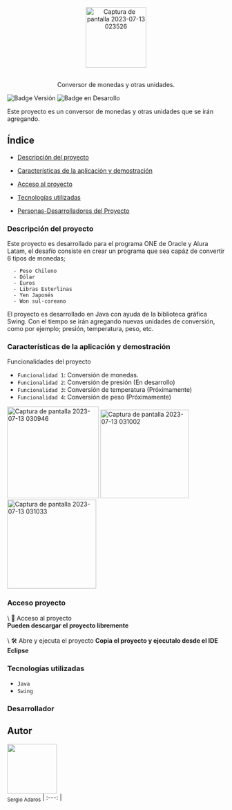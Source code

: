 <div align="center"><img width="140" alt="Captura de pantalla 2023-07-13 023526" src="https://github.com/Sergio-Adaros/Conversor/assets/77218487/e0485278-bb6f-4a26-9a9d-8ea1abcb99ff"></div>
<br>
<p align="center">Conversor de monedas y otras unidades.</p>

![Badge Versión](https://img.shields.io/badge/Versi%C3%B3n-1.0-blue)
![Badge en Desarollo](https://img.shields.io/badge/Estado-En%20desarrollo-blue)

<p>Este proyecto es un conversor de monedas y otras unidades que se irán agregando.</p>

<h2>Índice</h2>

* [Descripción del proyecto](#descripción-del-proyecto)

* [Características de la aplicación y demostración](#características-de-la-aplicación-y-demostración)

* [Acceso al proyecto](#acceso-proyecto)

* [Tecnologías utilizadas](#tecnologías-utilizadas)

* [Personas-Desarrolladores del Proyecto](#desarrollador)

<h3>Descripción del proyecto</h3>
<p>Este proyecto es desarrollado para el programa ONE de Oracle y Alura Latam, el desafío consiste en crear un programa que sea capáz de convertir 6 tipos de monedas;</p>

      - Peso Chileno
      - Dólar
      - Euros
      - Libras Esterlinas
      - Yen Japonés
      - Won sul-coreano
      
<p>El proyecto es desarrollado en Java con ayuda de la biblioteca gráfica Swing. Con el tiempo se irán agregando nuevas unidades de conversión, como por ejemplo; presión, temperatura, peso, etc.</p>


<h3>Características de la aplicación y demostración</h3>

Funcionalidades del proyecto

- `Funcionalidad 1`: Conversión de monedas.
- `Funcionalidad 2`: Conversión de presión (En desarrollo)
- `Funcionalidad 3`: Conversión de temperatura (Próximamente)
- `Funcionalidad 4`: Conversión de peso (Próximamente)

<img width="212" alt="Captura de pantalla 2023-07-13 030946" src="https://github.com/Sergio-Adaros/Conversor/assets/77218487/1ba5d684-6278-4f08-95cc-54ba75d7d733">
<img width="205" alt="Captura de pantalla 2023-07-13 031002" src="https://github.com/Sergio-Adaros/Conversor/assets/77218487/e6d4a7ca-8705-43d5-931c-bb22e80a0371">
<img width="206" alt="Captura de pantalla 2023-07-13 031033" src="https://github.com/Sergio-Adaros/Conversor/assets/77218487/cd2f1d43-f56c-495f-8362-6eac1694e4e5">

<h3>Acceso proyecto</h3>

\ 📁 Acceso al proyecto
<br>
**Pueden descargar el proyecto libremente**
<br><br>
\ 🛠️ Abre y ejecuta el proyecto
**Copia el proyecto y ejecutalo desde el IDE Eclipse**
<br>

<h3>Tecnologías utilizadas</h3>

- `Java`
- `Swing`
  
<h3>Desarrollador</h3>

## Autor

<img src="https://github.com/sergio-adaros.png" width=115><br><sub>Sergio Adaros</sub>
| :---: |

